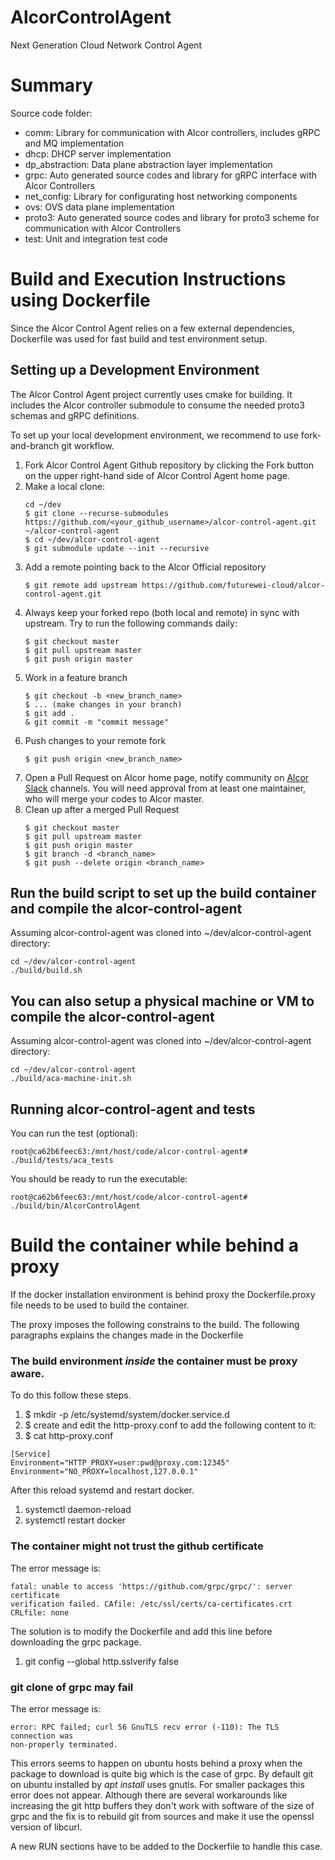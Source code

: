 # AlcorControlAgent
Next Generation Cloud Network Control Agent

# Summary
Source code folder:

- comm: Library for communication with Alcor controllers, includes gRPC and MQ implementation
- dhcp: DHCP server implementation
- dp_abstraction: Data plane abstraction layer implementation
- grpc: Auto generated source codes and library for gRPC interface with Alcor Controllers
- net_config: Library for configurating host networking components
- ovs: OVS data plane implementation
- proto3: Auto generated source codes and library for proto3 scheme for communication with Alcor Controllers
- test: Unit and integration test code

# Build and Execution Instructions using Dockerfile
Since the Alcor Control Agent relies on a few external dependencies, Dockerfile was used for fast build and test environment setup.

## Setting up a Development Environment
The Alcor Control Agent project currently uses cmake for building. It includes the Alcor controller submodule to consume the needed proto3 schemas and gRPC definitions.

To set up your local development environment, we recommend to use fork-and-branch git workflow.

1. Fork Alcor Control Agent Github repository by clicking the Fork button on the upper right-hand side of Alcor Control Agent home page.
2. Make a local clone:
    ```
    cd ~/dev
    $ git clone --recurse-submodules https://github.com/<your_github_username>/alcor-control-agent.git ~/alcor-control-agent
    $ cd ~/dev/alcor-control-agent
    $ git submodule update --init --recursive
    ```
3. Add a remote pointing back to the Alcor Official repository
    ```
    $ git remote add upstream https://github.com/futurewei-cloud/alcor-control-agent.git 
    ```
4. Always keep your forked repo (both local and remote) in sync with upstream. Try to run the following commands daily:
    ```
    $ git checkout master
    $ git pull upstream master
    $ git push origin master
    ```
5. Work in a feature branch
    ```
    $ git checkout -b <new_branch_name>
    $ ... (make changes in your branch)
    $ git add .
    & git commit -m "commit message"
    ```
6. Push changes to your remote fork
    ```
    $ git push origin <new_branch_name>
    ```
7. Open a Pull Request on Alcor home page, notify community on [Alcor Slack](https://alcor-networking.slack.com/) channels.
You will need approval from at least one maintainer, who will merge your codes to Alcor master.
8. Clean up after a merged Pull Request
    ```
    $ git checkout master
    $ git pull upstream master
    $ git push origin master
    $ git branch -d <branch_name>
    $ git push --delete origin <branch_name>
    ```

## Run the build script to set up the build container and compile the alcor-control-agent
Assuming alcor-control-agent was cloned into ~/dev/alcor-control-agent directory:
```Shell
cd ~/dev/alcor-control-agent
./build/build.sh
```

## You can also setup a physical machine or VM to compile the alcor-control-agent
Assuming alcor-control-agent was cloned into ~/dev/alcor-control-agent directory:
```Shell
cd ~/dev/alcor-control-agent
./build/aca-machine-init.sh
```

## Running alcor-control-agent and tests
You can run the test (optional):
```Shell
root@ca62b6feec63:/mnt/host/code/alcor-control-agent# ./build/tests/aca_tests
```

You should be ready to run the executable:
```Shell
root@ca62b6feec63:/mnt/host/code/alcor-control-agent# ./build/bin/AlcorControlAgent
```

# Build the container while behind a proxy

If the docker installation environment is behind proxy the Dockerfile.proxy file needs
to be used to build the container.

The proxy imposes the following constrains to the build.
The following paragraphs explains the changes made in the Dockerfile

### The build environment _inside_ the container must be proxy aware.

To do this follow these steps.

1. $ mkdir -p /etc/systemd/system/docker.service.d
2. $ create and edit the http-proxy.conf to add the following content to it:
3. $ cat http-proxy.conf

```
[Service]
Environment="HTTP_PROXY=user:pwd@proxy.com:12345"
Environment="NO_PROXY=localhost,127.0.0.1"
```

After this reload systemd and restart docker.

1. systemctl daemon-reload
2. systemctl restart docker

### The container might not trust the github certificate

The error message is:

```
fatal: unable to access 'https://github.com/grpc/grpc/': server certificate
verification failed. CAfile: /etc/ssl/certs/ca-certificates.crt CRLfile: none
```

The solution is to modify the Dockerfile and add this line before downloading
the grpc package.

1. git config --global http.sslverify false

### git clone of grpc may fail

The error message is:

```
error: RPC failed; curl 56 GnuTLS recv error (-110): The TLS connection was
non-properly terminated.
```
This errors seems to happen on ubuntu hosts behind a proxy when the
package to download is quite big which is the case of grpc. By default
git on ubuntu installed by _apt install_ uses gnutls. For smaller packages this
error does not appear. Although there are several workarounds like increasing
the git http buffers they don't work with software of the size of grpc and the
fix is to rebuild git from sources and make it use the openssl
version of libcurl.

A new RUN sections have to be added to the Dockerfile to handle this case.
